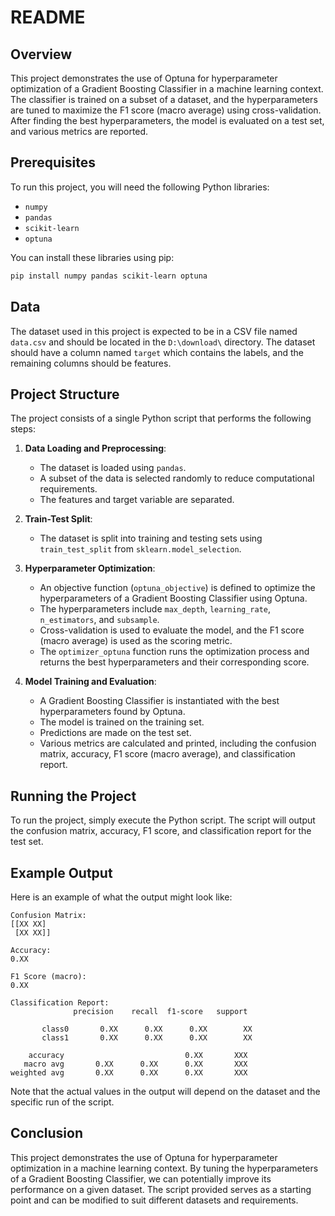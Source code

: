 # README

## Overview

This project demonstrates the use of Optuna for hyperparameter optimization of a Gradient Boosting Classifier in a machine learning context. The classifier is trained on a subset of a dataset, and the hyperparameters are tuned to maximize the F1 score (macro average) using cross-validation. After finding the best hyperparameters, the model is evaluated on a test set, and various metrics are reported.

## Prerequisites

To run this project, you will need the following Python libraries:

- `numpy`
- `pandas`
- `scikit-learn`
- `optuna`

You can install these libraries using pip:

```bash
pip install numpy pandas scikit-learn optuna
```

## Data

The dataset used in this project is expected to be in a CSV file named `data.csv` and should be located in the `D:\download\` directory. The dataset should have a column named `target` which contains the labels, and the remaining columns should be features.

## Project Structure

The project consists of a single Python script that performs the following steps:

1. **Data Loading and Preprocessing**:
   - The dataset is loaded using `pandas`.
   - A subset of the data is selected randomly to reduce computational requirements.
   - The features and target variable are separated.

2. **Train-Test Split**:
   - The dataset is split into training and testing sets using `train_test_split` from `sklearn.model_selection`.

3. **Hyperparameter Optimization**:
   - An objective function (`optuna_objective`) is defined to optimize the hyperparameters of a Gradient Boosting Classifier using Optuna.
   - The hyperparameters include `max_depth`, `learning_rate`, `n_estimators`, and `subsample`.
   - Cross-validation is used to evaluate the model, and the F1 score (macro average) is used as the scoring metric.
   - The `optimizer_optuna` function runs the optimization process and returns the best hyperparameters and their corresponding score.

4. **Model Training and Evaluation**:
   - A Gradient Boosting Classifier is instantiated with the best hyperparameters found by Optuna.
   - The model is trained on the training set.
   - Predictions are made on the test set.
   - Various metrics are calculated and printed, including the confusion matrix, accuracy, F1 score (macro average), and classification report.

## Running the Project

To run the project, simply execute the Python script. The script will output the confusion matrix, accuracy, F1 score, and classification report for the test set.

## Example Output

Here is an example of what the output might look like:

```
Confusion Matrix:
[[XX XX]
 [XX XX]]

Accuracy:
0.XX

F1 Score (macro):
0.XX

Classification Report:
              precision    recall  f1-score   support

       class0       0.XX      0.XX      0.XX        XX
       class1       0.XX      0.XX      0.XX        XX

    accuracy                           0.XX       XXX
   macro avg       0.XX      0.XX      0.XX       XXX
weighted avg       0.XX      0.XX      0.XX       XXX
```

Note that the actual values in the output will depend on the dataset and the specific run of the script.

## Conclusion

This project demonstrates the use of Optuna for hyperparameter optimization in a machine learning context. By tuning the hyperparameters of a Gradient Boosting Classifier, we can potentially improve its performance on a given dataset. The script provided serves as a starting point and can be modified to suit different datasets and requirements.